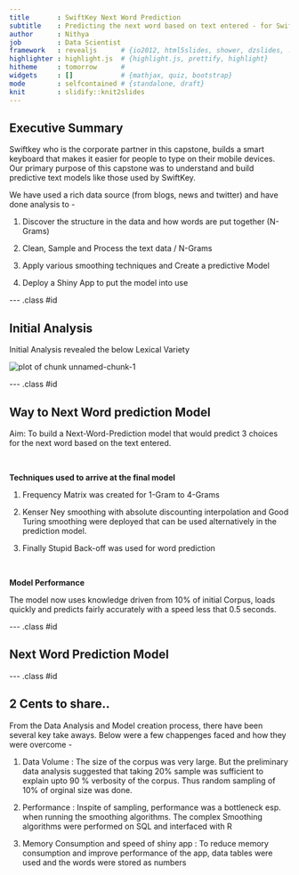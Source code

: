 ```yaml
---
title       : SwiftKey Next Word Prediction
subtitle    : Predicting the next word based on text entered - for Swiftkey
author      : Nithya  
job         : Data Scientist
framework   : revealjs      # {io2012, html5slides, shower, dzslides, ...}
highlighter : highlight.js  # {highlight.js, prettify, highlight}
hitheme     : tomorrow      # 
widgets     : []            # {mathjax, quiz, bootstrap}
mode        : selfcontained # {standalone, draft}
knit        : slidify::knit2slides
---
```


## Executive Summary

Swiftkey who is the corporate partner in this capstone, builds a smart keyboard that makes it easier for people to type on their mobile devices. Our primary purpose of this capstone was to understand and build predictive text models like those used by SwiftKey.

We have used a rich data source (from blogs, news and twitter) and have done analysis to -

1. Discover the structure in the data and how words are put together (N-Grams)

2. Clean, Sample and Process the text data / N-Grams

3. Apply various smoothing techniques and Create a predictive Model

4. Deploy a Shiny App to put the model into use


--- .class #id 


## Initial Analysis

Initial Analysis revealed the below Lexical Variety

![plot of chunk unnamed-chunk-1](assets/fig/unnamed-chunk-1-1.png)


--- .class #id 


## Way to Next Word prediction Model

Aim: To build a Next-Word-Prediction model that would predict 3 choices for the next word based on the text entered.

&nbsp;

**Techniques used to arrive at the final model**

1. Frequency Matrix was created for 1-Gram to 4-Grams

2. Kenser Ney smoothing with absolute discounting interpolation and Good Turing smoothing were deployed that can be used alternatively in the prediction model.

3. Finally Stupid Back-off was used for word prediction

&nbsp;

**Model Performance**

The model now uses knowledge driven from 10% of initial Corpus, loads quickly and predicts fairly accurately with a speed less that 0.5 seconds.


--- .class #id 


## Next Word Prediction Model


--- .class #id 


## 2 Cents to share..

From the Data Analysis and Model creation process, there have been several key take aways. Below were a few chappenges faced and how they were overcome - 

1. Data Volume : The size of the corpus was very large. But the preliminary data analysis suggested that taking 20% sample was sufficient to explain upto 90 % verbosity of the corpus. Thus random sampling of 10% of orginal size was done.

2. Performance : Inspite of sampling, performance was a bottleneck esp. when running the smoothing algorithms. The complex Smoothing algorithms were performed on SQL and interfaced with R

3. Memory Consumption and speed of shiny app : To reduce memory consumption and improve performance of the app, data tables were used and the words were stored as numbers

